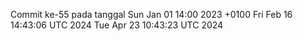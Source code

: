 Commit ke-55 pada tanggal Sun Jan 01 14:00 2023 +0100
Fri Feb 16 14:43:06 UTC 2024
Tue Apr 23 10:43:23 UTC 2024
